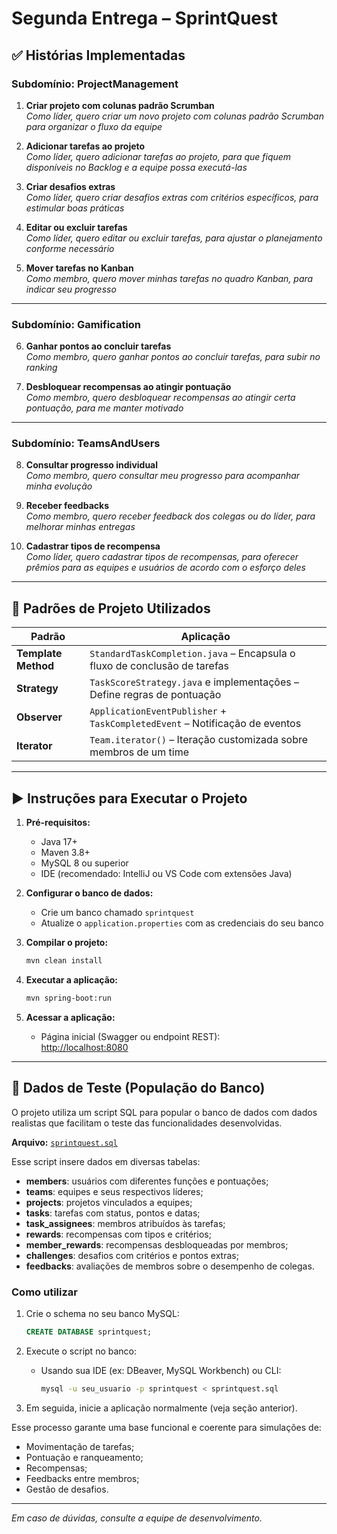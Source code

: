 
# Segunda Entrega – SprintQuest

## ✅ Histórias Implementadas

### Subdomínio: **ProjectManagement**
1. **Criar projeto com colunas padrão Scrumban**  
   _Como líder, quero criar um novo projeto com colunas padrão Scrumban para organizar o fluxo da equipe_

2. **Adicionar tarefas ao projeto**  
   _Como líder, quero adicionar tarefas ao projeto, para que fiquem disponíveis no Backlog e a equipe possa executá-las_

3. **Criar desafios extras**  
   _Como líder, quero criar desafios extras com critérios específicos, para estimular boas práticas_

4. **Editar ou excluir tarefas**  
   _Como líder, quero editar ou excluir tarefas, para ajustar o planejamento conforme necessário_

5. **Mover tarefas no Kanban**  
   _Como membro, quero mover minhas tarefas no quadro Kanban, para indicar seu progresso_

---

### Subdomínio: **Gamification**
6. **Ganhar pontos ao concluir tarefas**  
   _Como membro, quero ganhar pontos ao concluir tarefas, para subir no ranking_

7. **Desbloquear recompensas ao atingir pontuação**  
   _Como membro, quero desbloquear recompensas ao atingir certa pontuação, para me manter motivado_

---

### Subdomínio: **TeamsAndUsers**
8. **Consultar progresso individual**  
   _Como membro, quero consultar meu progresso para acompanhar minha evolução_

9. **Receber feedbacks**  
   _Como membro, quero receber feedback dos colegas ou do líder, para melhorar minhas entregas_

10. **Cadastrar tipos de recompensa**  
    _Como líder, quero cadastrar tipos de recompensas, para oferecer prêmios para as equipes e usuários de acordo com o esforço deles_

---

## 📐 Padrões de Projeto Utilizados

| Padrão              | Aplicação                                                                 |
|---------------------|---------------------------------------------------------------------------|
| **Template Method** | `StandardTaskCompletion.java` – Encapsula o fluxo de conclusão de tarefas |
| **Strategy**        | `TaskScoreStrategy.java` e implementações – Define regras de pontuação     |
| **Observer**        | `ApplicationEventPublisher` + `TaskCompletedEvent` – Notificação de eventos |
| **Iterator**        | `Team.iterator()` – Iteração customizada sobre membros de um time          |

---

## ▶️ Instruções para Executar o Projeto

1. **Pré-requisitos:**
   - Java 17+
   - Maven 3.8+
   - MySQL 8 ou superior
   - IDE (recomendado: IntelliJ ou VS Code com extensões Java)

2. **Configurar o banco de dados:**
   - Crie um banco chamado `sprintquest`
   - Atualize o `application.properties` com as credenciais do seu banco

3. **Compilar o projeto:**
   ```bash
   mvn clean install
   ```

4. **Executar a aplicação:**
   ```bash
   mvn spring-boot:run
   ```

5. **Acessar a aplicação:**
   - Página inicial (Swagger ou endpoint REST):  
     [http://localhost:8080](http://localhost:8080)

---

## 🧪 Dados de Teste (População do Banco)

O projeto utiliza um script SQL para popular o banco de dados com dados realistas que facilitam o teste das funcionalidades desenvolvidas.

**Arquivo:** [`sprintquest.sql`](../../../Downloads/sprintquest.sql)

Esse script insere dados em diversas tabelas:

- **members**: usuários com diferentes funções e pontuações;
- **teams**: equipes e seus respectivos líderes;
- **projects**: projetos vinculados a equipes;
- **tasks**: tarefas com status, pontos e datas;
- **task_assignees**: membros atribuídos às tarefas;
- **rewards**: recompensas com tipos e critérios;
- **member_rewards**: recompensas desbloqueadas por membros;
- **challenges**: desafios com critérios e pontos extras;
- **feedbacks**: avaliações de membros sobre o desempenho de colegas.

### Como utilizar

1. Crie o schema no seu banco MySQL:
   ```sql
   CREATE DATABASE sprintquest;
   ```

2. Execute o script no banco:
   - Usando sua IDE (ex: DBeaver, MySQL Workbench) ou CLI:
     ```bash
     mysql -u seu_usuario -p sprintquest < sprintquest.sql
     ```

3. Em seguida, inicie a aplicação normalmente (veja seção anterior).

Esse processo garante uma base funcional e coerente para simulações de:
- Movimentação de tarefas;
- Pontuação e ranqueamento;
- Recompensas;
- Feedbacks entre membros;
- Gestão de desafios.

---

_Em caso de dúvidas, consulte a equipe de desenvolvimento._
